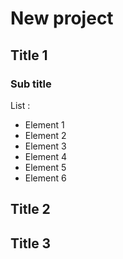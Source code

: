 # New project

## Title 1

### Sub title

List :
* Element 1
* Element 2
* Element 3
* Element 4
* Element 5
* Element 6



## Title 2

## Title 3